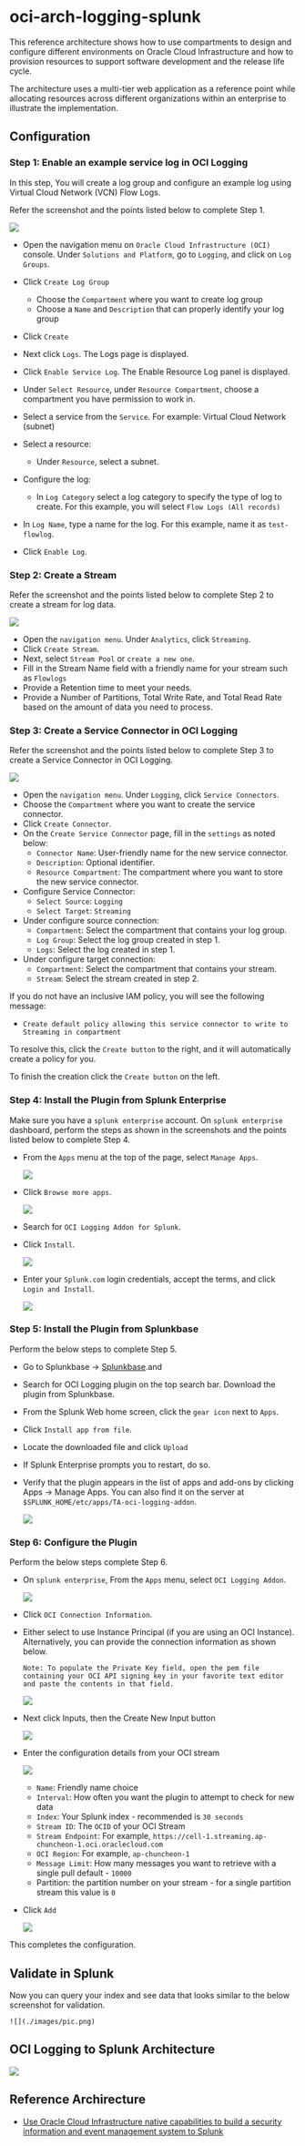# oci-arch-logging-splunk

This reference architecture shows how to use compartments to design and configure different environments on Oracle Cloud Infrastructure and how to provision resources to support software development and the release life cycle. 

The architecture uses a multi-tier web application as a reference point while allocating resources across different organizations within an enterprise to illustrate the implementation.

## Configuration

### Step 1: Enable an example service log in OCI Logging

In this step, You will create a log group and configure an example log using Virtual Cloud Network (VCN) Flow Logs.

Refer the screenshot and the points listed below to complete Step 1.

![](./images/picture1.png)


*   Open the navigation menu on `Oracle Cloud Infrastructure (OCI)` console. Under `Solutions and Platform`, go to `Logging`, and click on `Log Groups`.

*	Click `Create Log Group`

    - Choose the `Compartment` where you want to create log group
    - Choose a `Name` and `Description` that can properly identify your log group

*	Click `Create`

*   Next click `Logs`. The Logs page is displayed.

*	Click `Enable Service Log`. The Enable Resource Log panel is displayed.

*	Under `Select Resource`, under `Resource Compartment`, choose a compartment you have permission to work in.

*	Select a service from the `Service`. For example: Virtual Cloud Network (subnet)

*	Select a resource:
    - Under `Resource`, select a subnet.

*	Configure the log:

    - In `Log Category` select a log category to specify the type of log to create. For this example, you will select `Flow Logs (All records)`

*	In `Log Name`, type a name for the log. For this example, name it as `test-flowlog`.

*	Click `Enable Log`.

### Step 2: Create a Stream

Refer the screenshot and the points listed below to complete Step 2 to create a stream for log data.


![](./images/picture2.png)


*	Open the `navigation menu`. Under `Analytics`, click `Streaming`.
*	Click `Create Stream`.
*	Next, select `Stream Pool` or `create a new one`.
*	Fill in the Stream Name field with a friendly name for your stream such as `Flowlogs`
*	Provide a Retention time to meet your needs.
*	Provide a Number of Partitions, Total Write Rate, and Total Read Rate based on the amount of data you need to process.


### Step 3: Create a Service Connector in OCI Logging

Refer the screenshot and the points listed below to complete Step 3 to create a Service Connector in OCI Logging.


![](./images/picture3.png)


*	Open the `navigation menu`. Under `Logging`, click `Service Connectors`.
*	Choose the `Compartment` where you want to create the service connector.
*	Click `Create Connector`.
*	On the `Create Service Connector` page, fill in the `settings` as noted below:
    - `Connector Name`: User-friendly name for the new service connector.
    - `Description`: Optional identifier.
    - `Resource Compartment`: The compartment where you want to store the new service connector.
*   Configure Service Connector:
    - `Select Source`: `Logging` 
    - `Select Target`: `Streaming`
*   Under configure source connection:
	- `Compartment`: Select the compartment that contains your log group.
    - `Log Group`: Select the log group created in step 1.
    - `Logs`: Select the log created in step 1.
*   Under configure target connection:
	- `Compartment`: Select the compartment that contains your stream.
    - `Stream`: Select the stream created in step 2.

If you do not have an inclusive IAM policy, you will see the following message:
-   `Create default policy allowing this service connector to write to Streaming in compartment`

To resolve this, click the `Create button` to the right, and it will automatically create a policy for you.

To finish the creation click the `Create button` on the left.

### Step 4: Install the Plugin from Splunk Enterprise

Make sure you have a `splunk enterprise` account. On `splunk enterprise` dashboard, perform the steps as shown in the screenshots and the points listed below to complete Step 4.

*	From the `Apps` menu at the top of the page, select `Manage Apps`.

    ![](./images/picture4.png)

*	Click `Browse more apps`.

    ![](./images/picture5.png)

*	Search for `OCI Logging Addon for Splunk`.
*	Click `Install`.

    ![](./images/picture6.png)

*	Enter your `Splunk.com` login credentials, accept the terms, and click `Login and Install`.

    ![](./images/picture7.png)


### Step 5: Install the Plugin from Splunkbase

Perform the below steps to complete Step 5.

*	Go to Splunkbase -> [Splunkbase](https://splunkbase.splunk.com/).and 
*   Search for OCI Logging plugin on the top search bar. Download the plugin from Splunkbase.
*	From the Splunk Web home screen, click the `gear icon` next to `Apps`.
*	Click `Install app from file`.
*	Locate the downloaded file and click `Upload`
*	If Splunk Enterprise prompts you to restart, do so.
*	Verify that the plugin appears in the list of apps and add-ons by clicking Apps -> Manage Apps. You can also find it  on the server at `$SPLUNK_HOME/etc/apps/TA-oci-logging-addon`.

    ![](./images/picture8.png)

### Step 6: Configure the Plugin

Perform the below steps complete Step 6.

*	On `splunk enterprise`, From the `Apps` menu, select `OCI Logging Addon`.

    ![](./images/picture9.png)

*	Click `OCI Connection Information`.

*   Either select to use Instance Principal (if you are using an OCI Instance). Alternatively, you can provide the connection information as shown below. 

    ```Note: To populate the Private Key field, open the pem file containing your OCI API signing key in your favorite text editor and paste the contents in that field.```

    ![](./images/picture10.png)

*	Next click Inputs, then the Create New Input button

    ![](./images/picture11.png)

*	Enter the configuration details from your OCI stream

    ![](./images/picture12.png)

    - `Name`: Friendly name choice
    - `Interval`: How often you want the plugin to attempt to check for new data
    - `Index`: Your Splunk index - recommended is `30 seconds`
    - `Stream ID`: The `OCID` of your OCI Stream
    - `Stream Endpoint`: For example, `https://cell-1.streaming.ap-chuncheon-1.oci.oraclecloud.com`
    - `OCI Region`: For example, `ap-chuncheon-1`
    - `Message Limit`: How many messages you want to retrieve with a single pull default - `10000`
    - Partition: the partition number on your stream - for a single partition stream this value is `0`

*   Click `Add`

    ![](./images/picture13.png)

This completes the configuration.

## Validate in Splunk

Now you can query your index and see data that looks similar to the below screenshot for validation.

    ![](./images/pic.png)

## OCI Logging to Splunk Architecture

![](./images/oci-log-splunk-architecture.png)


## Reference Archirecture

- [Use Oracle Cloud Infrastructure native capabilities to build a security information and event management system to Splunk](https://docs.oracle.com/en/solutions/ha-web-app/index.html)
